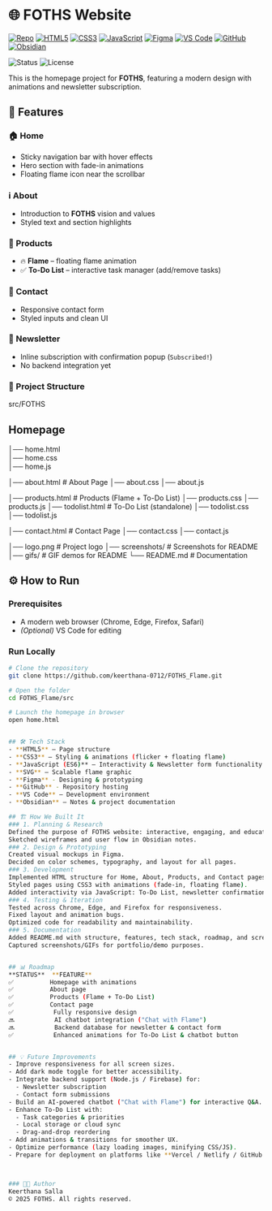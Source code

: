 # 🌐 FOTHS Website

[![Repo](https://img.shields.io/badge/GitHub-FOTHS__Flame-181717?style=for-the-badge&logo=github&logoColor=white)](https://github.com/keerthana-0712/FOTHS_Flame)
[![HTML5](https://img.shields.io/badge/HTML5-E34F26?style=for-the-badge&logo=html5&logoColor=white)](https://developer.mozilla.org/en-US/docs/Web/HTML)
[![CSS3](https://img.shields.io/badge/CSS3-1572B6?style=for-the-badge&logo=css3&logoColor=white)](https://developer.mozilla.org/en-US/docs/Web/CSS)
[![JavaScript](https://img.shields.io/badge/JavaScript-F7DF1E?style=for-the-badge&logo=javascript&logoColor=black)](https://developer.mozilla.org/en-US/docs/Web/JavaScript)
[![Figma](https://img.shields.io/badge/Figma-F24E1E?style=for-the-badge&logo=figma&logoColor=white)](https://www.figma.com/)
[![VS Code](https://img.shields.io/badge/VS_Code-007ACC?style=for-the-badge&logo=visualstudiocode&logoColor=white)](https://code.visualstudio.com/)
[![GitHub](https://img.shields.io/badge/GitHub-181717?style=for-the-badge&logo=github&logoColor=white)](https://github.com/)
[![Obsidian](https://img.shields.io/badge/Obsidian-483699?style=for-the-badge&logo=obsidian&logoColor=white)](https://obsidian.md/)

![Status](https://img.shields.io/badge/Status-Completed-brightgreen?style=for-the-badge)
![License](https://img.shields.io/badge/License-All%20Rights%20Reserved-red?style=for-the-badge)


This is the homepage project for **FOTHS**, featuring a modern design with animations and newsletter subscription.

## 🚀 Features
### 🏠 Home
- Sticky navigation bar with hover effects
- Hero section with fade-in animations
- Floating flame icon near the scrollbar

### ℹ️ About
- Introduction to **FOTHS** vision and values
- Styled text and section highlights

### 🛒 Products
- 🔥 **Flame** – floating flame animation
- ✅ **To-Do List** – interactive task manager (add/remove tasks)

### 📩 Contact
- Responsive contact form
- Styled inputs and clean UI

### 📧 Newsletter
- Inline subscription with confirmation popup (`Subscribed!`)
- No backend integration yet


### 📂 Project Structure
src/FOTHS <br />
## Homepage <br />
│── home.html <br />
│── home.css <br />
│── home.js <br />

│── about.html         # About Page
│── about.css
│── about.js

│── products.html      # Products (Flame + To-Do List)
│── products.css
│── products.js
│── todolist.html      # To-Do List (standalone)
│── todolist.css
│── todolist.js

│── contact.html       # Contact Page
│── contact.css
│── contact.js

│── logo.png           # Project logo
│── screenshots/       # Screenshots for README
│── gifs/              # GIF demos for README
└── README.md          # Documentation


## ⚙️ How to Run
### Prerequisites
- A modern web browser (Chrome, Edge, Firefox, Safari)
- *(Optional)* VS Code for editing

### Run Locally
```bash
# Clone the repository
git clone https://github.com/keerthana-0712/FOTHS_Flame.git

# Open the folder
cd FOTHS_Flame/src

# Launch the homepage in browser
open home.html


## 🛠️ Tech Stack
- **HTML5** – Page structure
- **CSS3** – Styling & animations (flicker + floating flame)
- **JavaScript (ES6)** – Interactivity & Newsletter form functionality
- **SVG** – Scalable flame graphic
- **Figma** - Designing & prototyping
- **GitHub** - Repository hosting
- **VS Code** – Development environment
- **Obsidian** – Notes & project documentation

## 🏗️ How We Built It
### 1. Planning & Research
Defined the purpose of FOTHS website: interactive, engaging, and educational.
Sketched wireframes and user flow in Obsidian notes.
### 2. Design & Prototyping
Created visual mockups in Figma.
Decided on color schemes, typography, and layout for all pages.
### 3. Development
Implemented HTML structure for Home, About, Products, and Contact pages.
Styled pages using CSS3 with animations (fade-in, floating flame).
Added interactivity via JavaScript: To-Do List, newsletter confirmation.
### 4. Testing & Iteration
Tested across Chrome, Edge, and Firefox for responsiveness.
Fixed layout and animation bugs.
Optimized code for readability and maintainability.
### 5. Documentation
Added README.md with structure, features, tech stack, roadmap, and screenshots.
Captured screenshots/GIFs for portfolio/demo purposes.


## 📊 Roadmap
**STATUS**	**FEATURE**
✅	       Homepage with animations
✅	       About page
✅	       Products (Flame + To-Do List)
✅	       Contact page
✅	        Fully responsive design
🔜	        AI chatbot integration ("Chat with Flame")
🔜	        Backend database for newsletter & contact form
✅	        Enhanced animations for To-Do List & chatbot button


## 💡 Future Improvements
- Improve responsiveness for all screen sizes.  
- Add dark mode toggle for better accessibility.  
- Integrate backend support (Node.js / Firebase) for:  
  - Newsletter subscription  
  - Contact form submissions  
- Build an AI-powered chatbot ("Chat with Flame") for interactive Q&A.  
- Enhance To-Do List with:  
  - Task categories & priorities  
  - Local storage or cloud sync  
  - Drag-and-drop reordering  
- Add animations & transitions for smoother UX.  
- Optimize performance (lazy loading images, minifying CSS/JS).  
- Prepare for deployment on platforms like **Vercel / Netlify / GitHub Pages**.  



### 👨‍💻 Author
Keerthana Salla
© 2025 FOTHS. All rights reserved.
